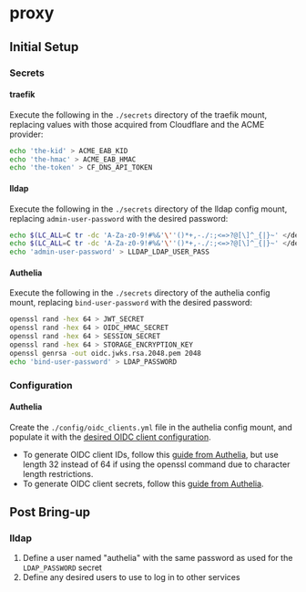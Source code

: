 # proxy

## Initial Setup

### Secrets

#### traefik

Execute the following in the `./secrets` directory of the traefik mount, replacing values with those acquired from Cloudflare and the ACME provider:
```bash
echo 'the-kid' > ACME_EAB_KID
echo 'the-hmac' > ACME_EAB_HMAC
echo 'the-token' > CF_DNS_API_TOKEN
```

#### lldap

Execute the following in the `./secrets` directory of the lldap config mount, replacing `admin-user-password` with the desired password:
```bash
echo $(LC_ALL=C tr -dc 'A-Za-z0-9!#%&'\''()*+,-./:;<=>?@[\]^_{|}~' </dev/urandom | head -c 32) > LLDAP_JWT_SECRET
echo $(LC_ALL=C tr -dc 'A-Za-z0-9!#%&'\''()*+,-./:;<=>?@[\]^_{|}~' </dev/urandom | head -c 32) > LLDAP_KEY_SEED
echo 'admin-user-password' > LLDAP_LDAP_USER_PASS
```

#### Authelia

Execute the following in the `./secrets` directory of the authelia config mount, replacing `bind-user-password` with the desired password:
```bash
openssl rand -hex 64 > JWT_SECRET
openssl rand -hex 64 > OIDC_HMAC_SECRET
openssl rand -hex 64 > SESSION_SECRET
openssl rand -hex 64 > STORAGE_ENCRYPTION_KEY
openssl genrsa -out oidc.jwks.rsa.2048.pem 2048
echo 'bind-user-password' > LDAP_PASSWORD
```

### Configuration

#### Authelia

Create the `./config/oidc_clients.yml` file in the authelia config mount, and populate it with the [desired OIDC client configuration](https://www.authelia.com/integration/openid-connect/introduction/).
- To generate OIDC client IDs, follow this [guide from Authelia](https://www.authelia.com/reference/guides/generating-secure-values/#generating-a-random-alphanumeric-string), but use length 32 instead of 64 if using the openssl command due to character length restrictions.
- To generate OIDC client secrets, follow this [guide from Authelia](https://www.authelia.com/reference/guides/generating-secure-values/#generating-a-random-password-hash).

## Post Bring-up

### lldap

1. Define a user named "authelia" with the same password as used for the `LDAP_PASSWORD` secret
1. Define any desired users to use to log in to other services
